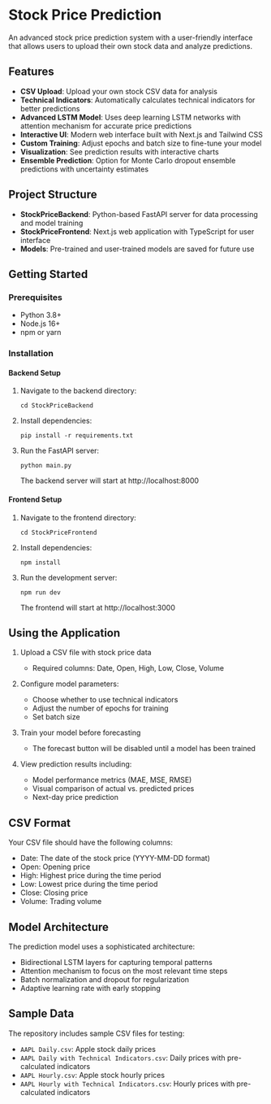 # Stock Price Prediction

An advanced stock price prediction system with a user-friendly interface that allows users to upload their own stock data and analyze predictions.

## Features

- **CSV Upload**: Upload your own stock CSV data for analysis
- **Technical Indicators**: Automatically calculates technical indicators for better predictions
- **Advanced LSTM Model**: Uses deep learning LSTM networks with attention mechanism for accurate price predictions
- **Interactive UI**: Modern web interface built with Next.js and Tailwind CSS
- **Custom Training**: Adjust epochs and batch size to fine-tune your model
- **Visualization**: See prediction results with interactive charts
- **Ensemble Prediction**: Option for Monte Carlo dropout ensemble predictions with uncertainty estimates

## Project Structure

- **StockPriceBackend**: Python-based FastAPI server for data processing and model training
- **StockPriceFrontend**: Next.js web application with TypeScript for user interface
- **Models**: Pre-trained and user-trained models are saved for future use

## Getting Started

### Prerequisites

- Python 3.8+
- Node.js 16+
- npm or yarn

### Installation

#### Backend Setup

1. Navigate to the backend directory:
   ```
   cd StockPriceBackend
   ```

2. Install dependencies:
   ```
   pip install -r requirements.txt
   ```

3. Run the FastAPI server:
   ```
   python main.py
   ```
   The backend server will start at http://localhost:8000

#### Frontend Setup

1. Navigate to the frontend directory:
   ```
   cd StockPriceFrontend
   ```

2. Install dependencies:
   ```
   npm install
   ```

3. Run the development server:
   ```
   npm run dev
   ```
   The frontend will start at http://localhost:3000

## Using the Application

1. Upload a CSV file with stock price data
   - Required columns: Date, Open, High, Low, Close, Volume

2. Configure model parameters:
   - Choose whether to use technical indicators
   - Adjust the number of epochs for training
   - Set batch size

3. Train your model before forecasting
   - The forecast button will be disabled until a model has been trained

4. View prediction results including:
   - Model performance metrics (MAE, MSE, RMSE)
   - Visual comparison of actual vs. predicted prices
   - Next-day price prediction

## CSV Format

Your CSV file should have the following columns:
- Date: The date of the stock price (YYYY-MM-DD format)
- Open: Opening price
- High: Highest price during the time period
- Low: Lowest price during the time period
- Close: Closing price
- Volume: Trading volume

## Model Architecture

The prediction model uses a sophisticated architecture:
- Bidirectional LSTM layers for capturing temporal patterns
- Attention mechanism to focus on the most relevant time steps
- Batch normalization and dropout for regularization
- Adaptive learning rate with early stopping

## Sample Data

The repository includes sample CSV files for testing:
- `AAPL Daily.csv`: Apple stock daily prices
- `AAPL Daily with Technical Indicators.csv`: Daily prices with pre-calculated indicators
- `AAPL Hourly.csv`: Apple stock hourly prices
- `AAPL Hourly with Technical Indicators.csv`: Hourly prices with pre-calculated indicators